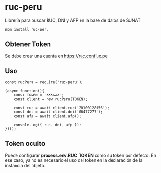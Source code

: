 # ruc-peru

Librería para buscar RUC, DNI y AFP en la base de datos de SUNAT

```
npm install ruc-peru
```

## Obtener Token

Se debe crear una cuenta en https://ruc.conflux.pe

## Uso

```
const rucPeru = require('ruc-peru');

(async function(){
	const TOKEN = 'XXXXXX';
	const client = new rucPeru(TOKEN);

	const ruc = await client.ruc('20100128056');
	const dni = await client.dni('06477277');
	const afp = await client.afp();

	console.log({ ruc, dni, afp });
})();
```

## Token oculto

Puede configurar **process.env.RUC_TOKEN** como su token por defecto. En ese caso, ya no es necesario el uso del token en la declaración de la instancia del objeto.
